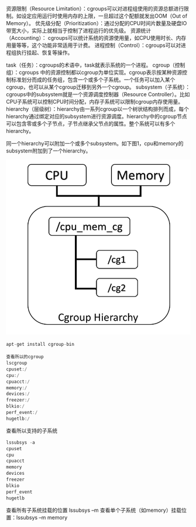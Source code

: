 
资源限制（Resource Limitation）：cgroups可以对进程组使用的资源总额进行限制。如设定应用运行时使用内存的上限，一旦超过这个配额就发出OOM（Out of Memory）。
优先级分配（Prioritization）：通过分配的CPU时间片数量及硬盘IO带宽大小，实际上就相当于控制了进程运行的优先级。
资源统计（Accounting）： cgroups可以统计系统的资源使用量，如CPU使用时长、内存用量等等，这个功能非常适用于计费。
进程控制（Control）：cgroups可以对进程组执行挂起、恢复等操作。


task（任务）：cgroups的术语中，task就表示系统的一个进程。
cgroup（控制组）：cgroups 中的资源控制都以cgroup为单位实现。cgroup表示按某种资源控制标准划分而成的任务组，包含一个或多个子系统。一个任务可以加入某个cgroup，也可以从某个cgroup迁移到另外一个cgroup。
subsystem（子系统）：cgroups中的subsystem就是一个资源调度控制器（Resource Controller）。比如CPU子系统可以控制CPU时间分配，内存子系统可以限制cgroup内存使用量。
hierarchy（层级树）：hierarchy由一系列cgroup以一个树状结构排列而成，每个hierarchy通过绑定对应的subsystem进行资源调度。hierarchy中的cgroup节点可以包含零或多个子节点，子节点继承父节点的属性。整个系统可以有多个hierarchy。



同一个hierarchy可以附加一个或多个subsystem。如下图1，cpu和memory的subsystem附加到了一个hierarchy。

![同一个hierarchy可以附加一个或多个subsystem](../../images/pic1.png)


```go
apt-get install cgroup-bin

查看所以的cgroup
lscgroup
cpuset:/
cpu:/
cpuacct:/
memory:/
devices:/
freezer:/
blkio:/
perf_event:/
hugetlb:/

```
查看所以支持的子系统
```go
lssubsys -a
cpuset
cpu
cpuacct
memory
devices
freezer
blkio
perf_event
hugetlb

```

查看所有子系统挂载的位置  lssubsys –m
查看单个子系统（如memory）挂载位置：lssubsys –m memory